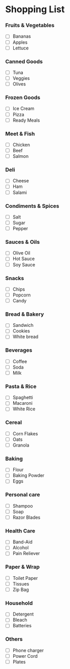 # Shopping List

### Fruits & Vegetables
- [ ] Bananas
- [ ] Apples
- [ ] Lettuce
### Canned Goods
- [ ] Tuna
- [ ] Veggies 
- [ ] Olives
### Frozen Goods
- [ ] Ice Cream
- [ ] Pizza
- [ ] Ready Meals
### Meet & Fish
- [ ] Chicken
- [ ] Beef
- [ ] Salmon

### Deli
- [ ] Cheese
- [ ] Ham
- [ ] Salami

### Condiments & Spices
- [ ] Salt
- [ ] Sugar
- [ ] Pepper

### Sauces & Oils
- [ ] Olive Oil
- [ ] Hot Sauce
- [ ] Soy Sauce

### Snacks 
- [ ] Chips
- [ ] Popcorn
- [ ] Candy

### Bread & Bakery
- [ ] Sandwich
- [ ] Cookies
- [ ] White bread

### Beverages
- [ ] Coffee
- [ ] Soda
- [ ] Milk

### Pasta & Rice
- [ ] Spaghetti
- [ ] Macaroni
- [ ] White Rice

### Cereal
- [ ] Corn Flakes 
- [ ] Oats
- [ ] Granola

### Baking
- [ ] Flour
- [ ] Baking Powder
- [ ] Eggs

### Personal care
- [ ] Shampoo
- [ ] Soap
- [ ] Razor Blades

### Health Care
- [ ] Band-Aid
- [ ] Alcohol
- [ ] Pain Reliever

### Paper & Wrap
- [ ] Toilet Paper
- [ ] Tissues
- [ ] Zip Bag

### Household
- [ ] Detergent
- [ ] Bleach
- [ ] Batteries

### Others
- [ ] Phone charger 
- [ ] Power Cord
- [ ] Plates